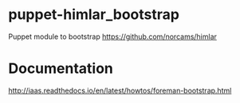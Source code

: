 # puppet-himlar_bootstrap
Puppet module to bootstrap https://github.com/norcams/himlar

# Documentation
http://iaas.readthedocs.io/en/latest/howtos/foreman-bootstrap.html
